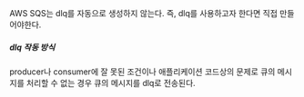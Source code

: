 AWS SQS는 dlq를 자동으로 생성하지 않는다.
즉, dlq를 사용하고자 한다면 직접 만들어야한다.

##### dlq 작동 방식
producer나 consumer에 잘 못된 조건이나 애플리케이션 코드상의 문제로 큐의 메시지를 처리할 수 없는 경우 큐의 메시지를 dlq로 전송된다.

